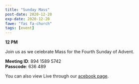 ```yaml
---
title: "Sunday Mass"
post-date: 2020-12-20
exp-date: 2020-12-20
fawe: "fas fa-church"
tags: [event]
---
```

**12 PM**

Join us as we celebrate Mass for the Fourth Sunday of Advent.

<p class="text-danger"><b>Meeting ID</b>: 894 1589 5742
<br>
<b>Passcode</b>: 636 489
</p>

You can also view Live through our <a href="https://www.facebook.com/SBAParish" target="_blank"><span class="fab fa-facebook fa-2x wow flash" data-wow-delay="5s"></span>acebook page</a>.